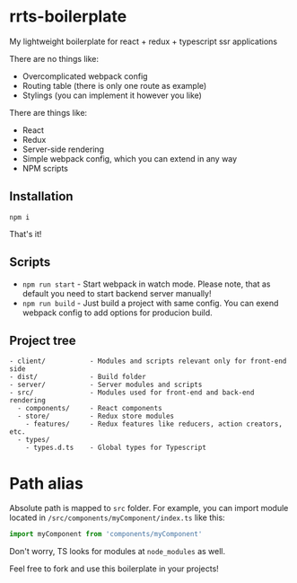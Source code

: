 # rrts-boilerplate
My lightweight boilerplate for react + redux + typescript ssr applications

There are no things like:
* Overcomplicated webpack config
* Routing table (there is only one route as example)
* Stylings (you can implement it however you like)

There are things like:
* React
* Redux
* Server-side rendering
* Simple webpack config, which you can extend in any way
* NPM scripts

## Installation
```
npm i
```
That's it!

## Scripts
* `npm run start` - Start webpack in watch mode. Please note, that as default you need to start backend server manually!
* `npm run build` - Just build a project with same config. You can exend webpack config to add options for producion build.

## Project tree

```
- client/           - Modules and scripts relevant only for front-end side
- dist/             - Build folder
- server/           - Server modules and scripts
- src/              - Modules used for front-end and back-end rendering
  - components/     - React components
  - store/          - Redux store modules
    - features/     - Redux features like reducers, action creators, etc.
  - types/
    - types.d.ts    - Global types for Typescript
```

# Path alias
Absolute path is mapped to `src` folder. For example, you can import module located in `/src/components/myComponent/index.ts` like this:

```Typescript
import myComponent from 'components/myComponent'
```

Don't worry, TS looks for modules at `node_modules` as well.

Feel free to fork and use this boilerplate in your projects!
